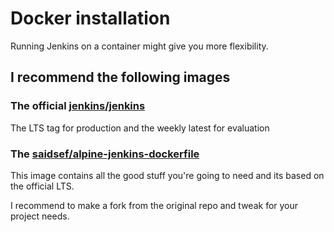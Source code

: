 # Docker installation

Running Jenkins on a container might give you more flexibility.

## I recommend the following images

### The official [jenkins/jenkins](https://hub.docker.com/r/jenkins/jenkins)

The LTS tag for production and the weekly latest for evaluation

### The [saidsef/alpine-jenkins-dockerfile](https://github.com/saidsef/alpine-jenkins-dockerfile)

This image contains all the good stuff you're going to need and its based on the official LTS.

I recommend to make a fork from the original repo and tweak for your project needs.
